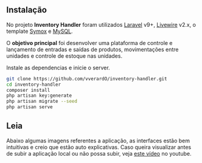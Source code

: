 ## Instalação

No projeto **Inventory Handler** foram utilizados [Laravel](https://laravel.com/docs/9.x) v9+, [Livewire](https://laravel-livewire.com/) v2.x, o template [Symox](https://themesbrand.com/symox/) e [MySQL](https://www.mysql.com/).

O **objetivo principal** foi desenvolver uma plataforma de controle e lançamento de entradas e saídas de produtos, movimentações entre unidades e controle de estoque nas unidades.

Instale as dependencias e inicie o server.

```sh
git clone https://github.com/vverardO/inventory-handler.git
cd inventory-handler
composer install
php artisan key:generate
php artisan migrate --seed
php artisan serve
```

## Leia
Abaixo algumas imagens referentes a aplicação, as interfaces estão bem intuitivas e creio que estão auto explicativas.
Caso queira visualizar antes de subir a aplicação local ou não possa subir, veja [este vídeo](https://www.youtube.com/watch?v=LZvS3o3_3Ik&ab_channel=ValentimVerardo) no youtube.
